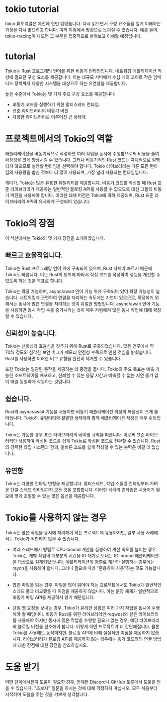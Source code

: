 # tokio tutorial 

tokio 튜토리얼은 예전에 한번 읽었습니다. 다시 읽으면서 구성 요소들을 깊게 이해하는 
과정을 다시 밟으려고 합니다. 여러 지점에서 방황으로 느껴질 수 있습니다. 예를 들어, 
tokio-tracing이 나오면 그 부분을 집중적으로 살펴보고 이해할 예정입니다. 

# tutorial 

Tokio는 Rust 프로그래밍 언어를 위한 비동기 런타임입니다. 네트워킹 애플리케이션 작성에 
필요한 구성 요소를 제공합니다. 이는 대규모 서버에서 수십 개의 코어로 작은 임베디드 
장치까지 다양한 시스템을 대상으로 하는 유연성을 제공합니다.

높은 수준에서 Tokio는 몇 가지 주요 구성 요소를 제공합니다:

- 비동기 코드를 실행하기 위한 멀티스레드 런타임.
- 표준 라이브러리의 비동기 버전.
- 다양한 라이브러리로 이루어진 큰 생태계.


# 프로젝트에서의 Tokio의 역할

애플리케이션을 비동기적으로 작성하면 여러 작업을 동시에 수행함으로써 비용을 줄여 확장성을
크게 향상시킬 수 있습니다. 그러나 비동기적인 Rust 코드는 자체적으로 실행되지 않으므로 
실행할 런타임을 선택해야 합니다. Tokio 라이브러리는 다른 모든 런타임의 사용량을 합친 
것보다 더 많이 사용되며, 가장 널리 사용되는 런타임입니다.

게다가, Tokio는 많은 유용한 유틸리티를 제공합니다. 비동기 코드를 작성할 때 Rust 표준 
라이브러리가 제공하는 일반적인 블로킹 API를 사용할 수 없으므로 대신 그들의 비동기 버전을 
사용해야 합니다. 이러한 대체 버전은 Tokio에 의해 제공되며, Rust 표준 라이브러리의 API와 
유사하게 구성되어 있습니다.

# Tokio의 장점

이 섹션에서는 Tokio의 몇 가지 장점을 소개하겠습니다.

## 빠르고 효율적입니다.

Tokio는 Rust 프로그래밍 언어 위에 구축되어 있으며, Rust 자체가 빠르기 때문에 Tokio도 
빠릅니다. 이는 Rust의 철학에 따라서 직접 코드를 작성하여 성능을 개선할 수 없도록 하는 것을 
목표로 합니다.

Tokio는 확장 가능하며, async/await 언어 기능 위에 구축되어 있어 확장 가능성이 높습니다. 
네트워킹과 관련하여 연결을 처리하는 속도에는 지연이 있으므로, 확장하기 위해서는 동시에 
많은 연결을 처리하는 것이 유일한 방법입니다. async/await 언어 기능을 사용하면 동시 작업 
수를 증가시키는 것이 매우 저렴해져 많은 동시 작업에 대해 확장할 수 있습니다.

## 신뢰성이 높습니다.

Tokio는 신뢰성과 효율성을 갖추기 위해 Rust로 구축되었습니다. 많은 연구에서 약 70% 정도의 
심각한 보안 버그가 메모리 안전성 부족으로 인한 것임을 밝혔습니다. Rust를 사용하면 이러한 
버그 유형을 완전히 제거할 수 있습니다.

또한 Tokio는 일관된 동작을 제공하는 데 중점을 둡니다. Tokio의 주요 목표는 예측 가능한 
소프트웨어를 배포하고, 신뢰할 수 있는 응답 시간과 예측할 수 없는 지연 증가 없이 매일 
동일하게 작동하는 것입니다.

## 쉽습니다.

Rust의 async/await 기능을 사용하면 비동기 애플리케이션 작성의 복잡성이 크게 줄어듭니다. 
Tokio의 유틸리티와 활발한 생태계와 함께 애플리케이션 작성은 매우 쉬워집니다.

Tokio는 가능한 경우 표준 라이브러리의 네이밍 규칙을 따릅니다. 이로써 표준 라이브러리만 
사용하여 작성된 코드를 쉽게 Tokio로 작성된 코드로 전환할 수 있습니다. Rust의 강력한 타입 
시스템과 함께, 올바른 코드를 쉽게 작성할 수 있는 능력은 비길 데 없습니다.

## 유연함

Tokio는 다양한 런타임 변형을 제공합니다. 멀티스레드, 작업 스틸링 런타임부터 가벼운 단일 
스레드 런타임까지 모든 것을 포함합니다. 이러한 각각의 런타임은 사용자가 필요에 맞게 조절할 
수 있는 많은 옵션을 제공합니다.


# Tokio를 사용하지 않는 경우

Tokio는 많은 작업을 동시에 처리해야 하는 프로젝트에 유용하지만, 일부 사용 사례에서는 
Tokio가 적합하지 않을 수 있습니다.

- 여러 스레드에서 병렬로 CPU-bound 계산을 실행하여 계산 속도를 높이는 경우. Tokio는 개별 
작업이 대부분의 시간을 IO 대기로 보내는 IO-bound 애플리케이션을 대상으로 설계되었습니다. 
애플리케이션이 병렬로 계산만 실행하는 경우에는 rayon을 사용해야 합니다. 그러나 필요에 따라 
"혼용하여 사용"하는 것도 가능합니다.

- 많은 파일을 읽는 경우. 파일을 많이 읽어야 하는 프로젝트에서도 Tokio가 일반적인 스레드 
풀과 비교했을 때 이점을 제공하지 않습니다. 이는 운영 체제가 일반적으로 비동기 파일 API를 
제공하지 않기 때문입니다.

- 단일 웹 요청을 보내는 경우. Tokio가 유리한 상황은 여러 가지 작업을 동시에 수행해야 할 
때입니다. 비동기 Rust를 위한 라이브러리인 reqwest와 같은 라이브러리를 사용해야 하지만 
동시에 많은 작업을 수행할 필요가 없는 경우, 해당 라이브러리의 블로킹 버전을 선호해야 
합니다. 이렇게 하면 프로젝트가 더 간단해집니다. 물론 Tokio를 사용해도 동작하지만, 블로킹 
API에 비해 실질적인 이점을 제공하지 않습니다. 라이브러리가 블로킹 API를 제공하지 않는 
경우에는 동기 코드와의 연결 방법에 대한 장점에 대한 장점을 참조하십시오.


# 도움 받기

어떤 단계에서든지 도움이 필요한 경우, 언제든 Discord나 GitHub 토론에서 도움을 받을 수 
있습니다. "초보자" 질문을 하시는 것에 대해 걱정하지 마십시오. 모두 처음부터 시작하며 
도움을 주는 것을 기쁘게 생각합니다.

